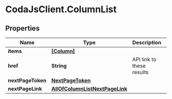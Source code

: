 # CodaJsClient.ColumnList

## Properties
Name | Type | Description | Notes
------------ | ------------- | ------------- | -------------
**items** | [**[Column]**](Column.md) |  | 
**href** | **String** | API link to these results | [optional] 
**nextPageToken** | [**NextPageToken**](NextPageToken.md) |  | [optional] 
**nextPageLink** | [**AllOfColumnListNextPageLink**](AllOfColumnListNextPageLink.md) |  | [optional] 
